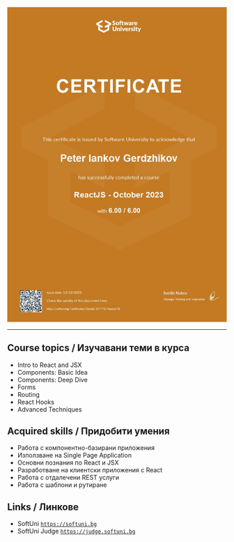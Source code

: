 <div align="center">
  <img src="https://github.com/PowerCell46/React-JS/blob/main/ReactJS%20-Oct%202023%20-%20Peter%20Gerdzhikov.jpeg"
  alt="JS-Backend-Jan-2024">
</div>

---

## Course topics / Изучавани теми в курса 

- Intro to React and JSX
- Components: Basic Idea
- Components: Deep Dive
- Forms
- Routing
- React Hooks
- Advanced Techniques

## Acquired skills / Придобити умения

- Работа с компонентно-базирани приложения
- Използване на Single Page Application
- Основни познания по React и JSX
- Разработване на клиентски приложения с React
- Работа с отдалечени REST услуги
- Работа с шаблони и рутиране

## Links / Линкове

- SoftUni 
<a href="https://softuni.bg">`https://softuni.bg`</a>
- SoftUni Judge 
<a href="https://judge.softuni.bg">`https://judge.softuni.bg`</a>
